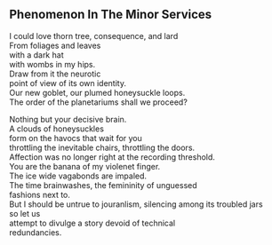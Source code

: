 Phenomenon In The Minor Services
--------------------------------
I could love thorn tree, consequence, and lard  
From foliages and leaves  
with a dark hat  
with wombs in my hips.  
Draw from it the neurotic  
point of view of its own identity.  
Our new goblet, our plumed honeysuckle loops.  
The order of the planetariums shall we proceed?  
  
Nothing but your decisive brain.  
A clouds of honeysuckles  
form on the havocs that wait for you  
throttling the inevitable chairs, throttling the doors.  
Affection was no longer right at the recording threshold.  
You are the banana of my violenet finger.  
The ice wide vagabonds are impaled.  
The time brainwashes, the femininity of unguessed  
fashions next to.  
But I should be untrue to jouranlism, silencing among its troubled jars  
so let us  
attempt to divulge a story devoid of technical  
redundancies.  
